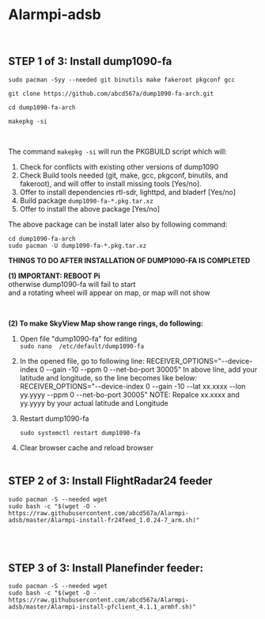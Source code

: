 # Alarmpi-adsb
</br>

## STEP 1 of 3: Install dump1090-fa </br>

```
sudo pacman -Syy --needed git binutils make fakeroot pkgconf gcc 

git clone https://github.com/abcd567a/dump1090-fa-arch.git  

cd dump1090-fa-arch  

makepkg -si
```


</br>

The command `makepkg -si` will run the PKGBUILD script which will: </br>

1. Check for conflicts with existing other versions of dump1090 </br>
2. Check Build tools needed (git, make, gcc, pkgconf, binutils, and fakeroot), and will offer to install missing tools [Yes/no]. </br> 
3. Offer to install dependencies rtl-sdr, lighttpd, and bladerf [Yes/no] </br>
4. Build package `dump1090-fa-*.pkg.tar.xz` </br>
5. Offer to install the above package [Yes/no] </br>

The above package can be install later also by following command: </br>
```
cd dump1090-fa-arch 
sudo pacman -U dump1090-fa-*.pkg.tar.xz
```

**THINGS TO DO AFTER INSTALLATION OF DUMP1090-FA IS COMPLETED**
  
**(1) IMPORTANT: REBOOT Pi** </br>
otherwise dump1090-fa will fail to start </br>
and a rotating wheel will appear on map, or map will not show

</br>

**(2) To make SkyView Map show range rings, do following:**

1. Open file "dump1090-fa" for editing </br>
    `sudo nano  /etc/default/dump1090-fa`

2. In the opened file, go to following line:
    RECEIVER_OPTIONS="--device-index 0 --gain -10 --ppm 0 --net-bo-port 30005"
    In above line, add your latitude and longitude, so the line becomes like below:
    RECEIVER_OPTIONS="--device-index 0 --gain -10 --lat xx.xxxx --lon yy.yyyy --ppm 0 --net-bo-port 30005"
    NOTE: Repalce xx.xxxx and yy.yyyy by your actual latitude and Longitude

3. Restart dump1090-fa

    `sudo systemctl restart dump1090-fa `

4. Clear browser cache and reload browser
</br></br>

## STEP 2 of 3: Install FlightRadar24 feeder

```
sudo pacman -S --needed wget
sudo bash -c "$(wget -O - https://raw.githubusercontent.com/abcd567a/Alarmpi-adsb/master/Alarmpi-install-fr24feed_1.0.24-7_arm.sh)"
```
</br></br>

## STEP 3 of 3: Install Planefinder feeder:</br>

```
sudo pacman -S --needed wget
sudo bash -c "$(wget -O - https://raw.githubusercontent.com/abcd567a/Alarmpi-adsb/master/Alarmpi-install-pfclient_4.1.1_armhf.sh)"
```

